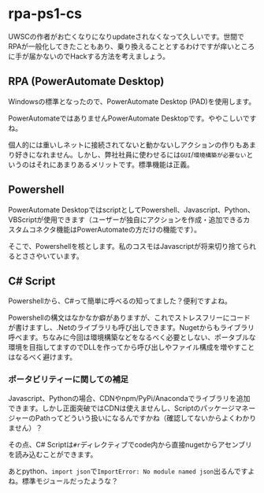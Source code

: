 # rpa-ps1-cs

UWSCの作者がお亡くなりになりupdateされなくなって久しいです。世間でRPAが一般化してきたこともあり、乗り換えることとするわけですが痒いところに手が届かないのでHackする方法を考えましょう。

## RPA (PowerAutomate Desktop)

Windowsの標準となったので、PowerAutomate Desktop (PAD)を使用します。

PowerAutomateではありませんPowerAutomate Desktopです。ややこしいですね。

個人的には重いしネットに接続されてないと動かないしアクションの作りもあまり好きになれません。しかし、弊社社員に使わせるには```GUI```/```環境構築が必要ない```というのはそれにあまりあるメリットです。標準機能は正義。

## Powershell

PowerAutomate DesktopではscriptとしてPowershell、Javascript、Python、VBScriptが使用できます（ユーザーが独自にアクションを作成・追加できるカスタムコネクタ機能はPowerAutomateの方だけの機能です）。

そこで、Powershellを核とします。私のコスモはJavascriptが将来切り捨てられるとささやいています。

## C# Script

Powershellから、C#って簡単に呼べるの知ってました？便利ですよね。

Powershellの構文はなかなか癖がありますが、これでストレスフリーにコードが書けますし、.Netのライブラリも呼び出しできます。Nugetからもライブラリ呼べます。ちなみに今回は環境構築などをなるべく必要としない、ポータブルな環境を目指してますのでDLLを作ってから呼び出しやファイル構成を増やすことはなるべく避けます。

### ポータビリティーに関しての補足

Javascript、Pythonの場合、CDNやnpm/PyPi/Anacondaでライブラリを追加できます。しかし正面突破ではCDNは使えませんし、ScriptのパッケージマネージャーのPathってどういう扱いになるんですかね（確認してないからよくわかりません）？

その点、C# Scriptは```#r```ディレクティブでcode内から直接nugetからアセンブリを読み込むことができます。

あとpython、```import json```で```ImportError: No module named json```出るんですよね。標準モジュールだったような？
